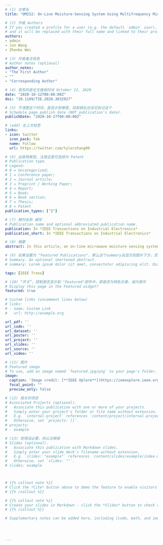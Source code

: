 ```yaml
---
# (1) 文章名
title: "OM2S2: On-Line Moisture-Sensing System Using Multifrequency Microwave Signals Optimized by a Two-Stage Frequency Selection Framework"

# (2) 作者 Authors
# If you created a profile for a user (e.g. the default `admin` user), write the username (folder name) here 
# and it will be replaced with their full name and linked to their profile.
authors:
- admin
- Jun Wang
- Zhenbo Wei

# (3) 作者备注信息 
# Author notes (optional)
author_notes:
- "The First Author"
- ""
- "Corresponding Author"

# (4) 我写的是论文接收时间 October 12, 2020
date: "2020-10-12T00:00:00Z"
doi: "10.1109/TIE.2020.3032927"

# (5) 不清楚这个时间，是显示到哪里，目前貌似也没见到过这个
# Schedule page publish date (NOT publication's date).
publishDate: "2020-10-27T00:00:00Z"

# (add) 左上方标签
links:
- icon: twitter
  icon_pack: fab
  name: Follow
  url: https://twitter.com/tylerzhang09

# (6) 出版物类型，注意这里可选择为 Patent
# Publication type.
# Legend: 
# 0 = Uncategorized; 
# 1 = Conference paper; 
# 2 = Journal article;
# 3 = Preprint / Working Paper; 
# 4 = Report; 
# 5 = Book; 
# 6 = Book section;
# 7 = Thesis; 
# 8 = Patent
publication_types: ["2"]

# (7) 期刊名称 缩写
# Publication name and optional abbreviated publication name.
publication: In *IEEE Transactions on Industrial Electronics*
publication_short: In *IEEE Transactions on Industrial Electronics*

# (8) 摘要
abstract: In this article, an on-line microwave moisture sensing system (OM2S2) based on a multifrequency swept technique was developed to monitor the moisture content (MC) of corn in the fresh to dry state (MC ranged from 10.89% to 63.64%) in real time. Attenuation and phase shift data were collected under a frequency swept signal containing 801 frequencies from 2.00 to 10.00 GHz with a 10 MHz interval. To remove the inefficient frequencies, the optimized frequencies were selected by a two-stage frequency selection framework; 1) 17 frequency subsets were generated using the random forest-recursive feature elimination algorithm, and then 2) the optimal frequency set (including eight individual frequencies) was determined using voting strategies according to the results of ten-fold cross-validation. The attenuation and phase shift data corresponding to the optimal frequency set were utilized as the input variables of six regression algorithms for MC prediction. A deep neural network (coefficient of determination (R<sup>2</sup>) = 0.997, root mean square error (RMSE) = 1.087, mean absolute error (MAE) = 0.868) performed best according to the Friedman test and Nemenyi post hoc test and thus, was employed for the OM2S2. These results showed that the OM2S2 could measure the MC of corn changing from the fresh state to the dry state in real time, and it showed potential for utilization in the on-line determination of high MC in food processing and agriculture-related industries.

# (9) 如果设置为 "Featured Publications"，那么这个summary会显示到图片下方，否则就不会显示出来！
# Summary. An optional shortened abstract.
# summary: Lorem ipsum dolor sit amet, consectetur adipiscing elit. Duis posuere tellus ac convallis placerat. Proin tincidunt magna sed ex sollicitudin condimentum.

tags: [IEEE Trans]

# (10) “开关”，控制是否显示到 "Featured"部件中，即是否为特色文章，或代表作
# Display this page in the Featured widget?
featured: true

# Custom links (uncomment lines below)
# links:
# - name: Custom Link
#   url: http://example.org

url_pdf: ''
url_code: ''
url_dataset: ''
url_poster: ''
url_project: ''
url_slides: ''
url_source: ''
url_video: ''

# (11) 图片
# Featured image
# To use, add an image named `featured.jpg/png` to your page's folder. 
image:
  caption: 'Image credit: [**IEEE Xplore**](https://ieeexplore.ieee.org/Xplore/home.jsp)'
  focal_point: ""
  preview_only: false

# (12) 相关的项目
# Associated Projects (optional).
#   Associate this publication with one or more of your projects.
#   Simply enter your project's folder or file name without extension.
#   E.g. `internal-project` references `content/project/internal-project/index.md`.
#   Otherwise, set `projects: []`.
# projects:
# - example

# (13) 觉得没必要，所以注释掉
# Slides (optional).
#   Associate this publication with Markdown slides.
#   Simply enter your slide deck's filename without extension.
#   E.g. `slides: "example"` references `content/slides/example/index.md`.
#   Otherwise, set `slides: ""`.
# slides: example



# {{% callout note %}}
# Click the *Cite* button above to demo the feature to enable visitors to import publication metadata into their reference management software.
# {{% /callout %}}

# {{% callout note %}}
# Create your slides in Markdown - click the *Slides* button to check out the example.
# {{% /callout %}}

# Supplementary notes can be added here, including [code, math, and images](https://wowchemy.com/docs/writing-markdown-latex/).




---
```



